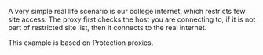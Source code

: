 A very simple real life scenario is our college internet, 
which restricts few site access. The proxy first checks the host you are 
connecting to, if it is not part of restricted site list, 
then it connects to the real internet. 

This example is based on Protection proxies.

